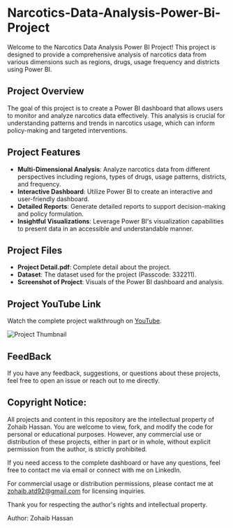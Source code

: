 # Narcotics-Data-Analysis-Power-Bi-Project
Welcome to the Narcotics Data Analysis Power BI Project! This project is designed to provide a comprehensive analysis of narcotics data from various dimensions such as regions, drugs, usage frequency and districts using Power BI.

## Project Overview

The goal of this project is to create a Power BI dashboard that allows users to monitor and analyze narcotics data effectively. This analysis is crucial for understanding patterns and trends in narcotics usage, which can inform policy-making and targeted interventions.

## Project Features

- **Multi-Dimensional Analysis**: Analyze narcotics data from different perspectives including regions, types of drugs, usage patterns, districts, and frequency.
- **Interactive Dashboard**: Utilize Power BI to create an interactive and user-friendly dashboard.
- **Detailed Reports**: Generate detailed reports to support decision-making and policy formulation.
- **Insightful Visualizations**: Leverage Power BI's visualization capabilities to present data in an accessible and understandable manner.

## Project Files

- **Project Detail.pdf**: Complete detail about the project.
- **Dataset**: The dataset used for the project (Passcode: 332211).
- **Screenshot of Project**: Visuals of the Power BI dashboard and analysis.

## Project YouTube Link

Watch the complete project walkthrough on [YouTube](https://www.youtube.com/watch?v=r924cCGnjhs).

![Project Thumbnail](path_to_thumbnail_image)

## FeedBack
If you have any feedback, suggestions, or questions about these projects, feel free to open an issue or reach out to me directly.

## Copyright Notice: 

All projects and content in this repository are the intellectual property of Zohaib Hassan. You are welcome to view, fork, and modify the code for personal or educational purposes. However, any commercial use or distribution of these projects, either in part or in whole, without explicit permission from the author, is strictly prohibited.

If you need access to the complete dashboard or have any questions, feel free to contact me via email or connect with me on LinkedIn.

For commercial usage or distribution permissions, please contact me at zohaib.atd92@gmail.com for licensing inquiries.

Thank you for respecting the author's rights and intellectual property.

Author: Zohaib Hassan
